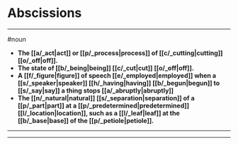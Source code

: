 # Abscissions
---
#noun
- **The [[a/_act|act]] or [[p/_process|process]] of [[c/_cutting|cutting]] [[o/_off|off]].**
- **The state of [[b/_being|being]] [[c/_cut|cut]] [[o/_off|off]].**
- **A [[f/_figure|figure]] of speech [[e/_employed|employed]] when a [[s/_speaker|speaker]] [[h/_having|having]] [[b/_begun|begun]] to [[s/_say|say]] a thing stops [[a/_abruptly|abruptly]]**
- **The [[n/_natural|natural]] [[s/_separation|separation]] of a [[p/_part|part]] at a [[p/_predetermined|predetermined]] [[l/_location|location]], such as a [[l/_leaf|leaf]] at the [[b/_base|base]] of the [[p/_petiole|petiole]].**
---
---
